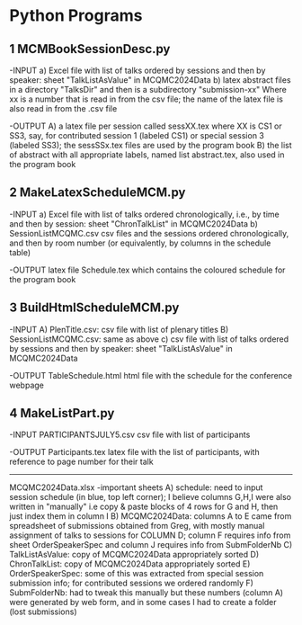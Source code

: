 # Python Programs

## 1 MCMBookSessionDesc.py
-INPUT
a) Excel file with list of talks ordered by sessions and then by speaker: sheet "TalkListAsValue" in MCQMC2024Data
b) latex abstract files in a directory "TalksDir" and then is a subdirectory "submission-xx"
Where xx is a number that is read in from the csv file; the name of the latex file is also read in from the .csv file

-OUTPUT
A) a latex file per session called sessXX.tex where XX is CS1 or SS3, say, for contributed session 1 (labeled CS1) or special session 3 (labeled SS3); the sessSSx.tex files are used by the program book
B) the list of abstract with all appropriate labels, named list abstract.tex, also used in the program book

## 2 MakeLatexScheduleMCM.py
-INPUT 
a) Excel file with list of talks ordered chronologically, i.e., by time and then by session: sheet "ChronTalkList" in MCQMC2024Data
b) SessionListMCQMC.csv
csv files and the sessions ordered chronologically, and then by room number (or equivalently, by columns in the schedule table)

-OUTPUT 
latex file Schedule.tex which contains the coloured schedule for the program book

## 3 BuildHtmlScheduleMCM.py
-INPUT
A) PlenTitle.csv: csv file with list of plenary titles
B) SessionListMCQMC.csv: same as above
c) csv file with list of talks ordered by sessions and then by speaker: sheet "TalkListAsValue" in MCQMC2024Data

-OUTPUT
TableSchedule.html html file with the schedule for the conference webpage

## 4 MakeListPart.py
-INPUT
PARTICIPANTSJULY5.csv csv file with list of participants

-OUTPUT
Participants.tex latex file with the list of participants, with reference to page number for their talk

**********
MCQMC2024Data.xlsx
-important sheets
A) schedule: need to input session schedule (in blue, top left corner); I believe columns G,H,I were also written in "manually" i.e copy & paste blocks of 4 rows for G and H, then just index them in column I
B) MCQMC2024Data: columns A to E came from spreadsheet of submissions obtained from Greg, with mostly manual assignment of talks to sessions for COLUMN D; column F requires info from sheet OrderSpeakerSpec and column J requires info from SubmFolderNb
C) TalkListAsValue: copy of  MCQMC2024Data appropriately sorted
D) ChronTalkList: copy of MCQMC2024Data appropriately sorted
E) OrderSpeakerSpec: some of this was extracted from special session submission info; for contributed sessions we ordered randomly
F) SubmFolderNb: had to tweak this manually but these numbers (column A) were generated by web form, and in some cases I had to create a folder (lost submissions) 